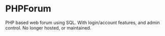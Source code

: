 # PHPForum
PHP based web forum using SQL. With login/account features, and admin control.
No longer hosted, or maintained.
